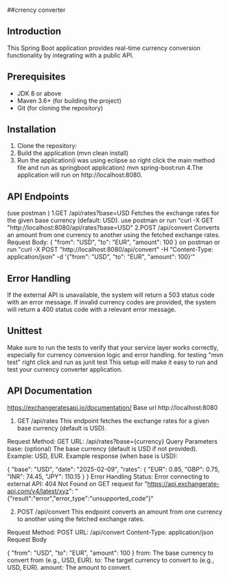 ##crrency converter
## Introduction
This Spring Boot application provides real-time currency conversion functionality by integrating with a public API.

## Prerequisites
- JDK 8 or above
- Maven 3.6+ (for building the project)
- Git (for cloning the repository)

## Installation

1. Clone the repository:
2. Build the application 
   (mvn clean install)
3. Run the application(i was using eclipse so right click the main method file and run as springboot application)
   mvn spring-boot:run
4.The application will run on http://localhost:8080.
## API Endpoints
(use postman )
1.GET /api/rates?base=USD
Fetches the exchange rates for the given base currency (default: USD).
use postman or run
"curl -X GET "http://localhost:8080/api/rates?base=USD"
2.POST /api/convert
Converts an amount from one currency to another using the fetched exchange rates.
Request Body:
{
  "from": "USD",
  "to": "EUR",
  "amount": 100
}
on postman or run 
"curl -X POST "http://localhost:8080/api/convert" -H "Content-Type: application/json" -d '{"from": "USD", "to": "EUR", "amount": 100}'"

## Error Handling
If the external API is unavailable, the system will return a 503 status code with an error message.
If invalid currency codes are provided, the system will return a 400 status code with a relevant error message.
## Unittest
Make sure to run the tests to verify that your service layer works correctly, especially for currency conversion logic and error handling.
for testing "mvn test"
right click and run as junit test
This setup will make it easy to run and test your currency converter application.
## API Documentation
https://exchangeratesapi.io/documentation/
Base url http://localhost:8080
1. GET /api/rates
This endpoint fetches the exchange rates for a given base currency (default is USD).

Request
Method: GET
URL: /api/rates?base={currency}
Query Parameters
base: (optional) The base currency (default is USD if not provided). Example: USD, EUR.
Example response (when base is USD):

{
    "base": "USD",
    "date": "2025-02-09",
    "rates": {
        "EUR": 0.85,
        "GBP": 0.75,
        "INR": 74.45,
        "JPY": 110.15
    }
}
Error Handling
Status: Error connecting to external API: 404 Not Found on GET request for "https://api.exchangerate-api.com/v4/latest/xyz": "{"result":"error","error_type":"unsupported_code"}"

2. POST /api/convert
This endpoint converts an amount from one currency to another using the fetched exchange rates.

Request
Method: POST
URL: /api/convert
Content-Type: application/json
Request Body

{
    "from": "USD",
    "to": "EUR",
    "amount": 100
}
from: The base currency to convert from (e.g., USD, EUR).
to: The target currency to convert to (e.g., USD, EUR).
amount: The amount to convert.

